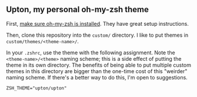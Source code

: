 ## Upton, my personal oh-my-zsh theme

First, [make sure oh-my-zsh is installed][omz]. They have great setup instructions.

  [omz]: https://github.com/robbyrussell/oh-my-zsh

Then, clone this repository into the `custom/` directory. I like to put themes in
`custom/themes/<theme-name>/`.

In your `.zshrc`, use the theme with the following assignment. Note the `<theme-name>/<theme>` naming scheme;
this is a side effect of putting the theme in its own directory. The benefits of being able to put
multiple custom themes in this directory are bigger than the one-time cost of this "weirder" naming
scheme. If there's a better way to do this, I'm open to suggestions.

    ZSH_THEME="upton/upton"
